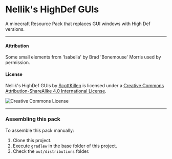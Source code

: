 # Nellik's HighDef GUIs

A minecraft Resource Pack that replaces GUI windows with High Def versions.

* * *

#### Attribution

Some small elements from 'Isabella' by Brad 'Bonemouse' Morris used by permission.

#### License

Nellik's HighDef GUIs by [ScottKillen](http://no.link.yet") is licensed under a [Creative Commons Attribution-ShareAlike 4.0 International License](http://creativecommons.org/licenses/by-sa/4.0/).

![Creative Commons License](https://i.creativecommons.org/l/by-sa/4.0/88x31.png)

* * *

### Assembling this pack

To assemble this pack manually:

1. Clone this project.
1. Execute `gradlew` in the base folder of this project.
1. Check the `out/distributions` folder.
